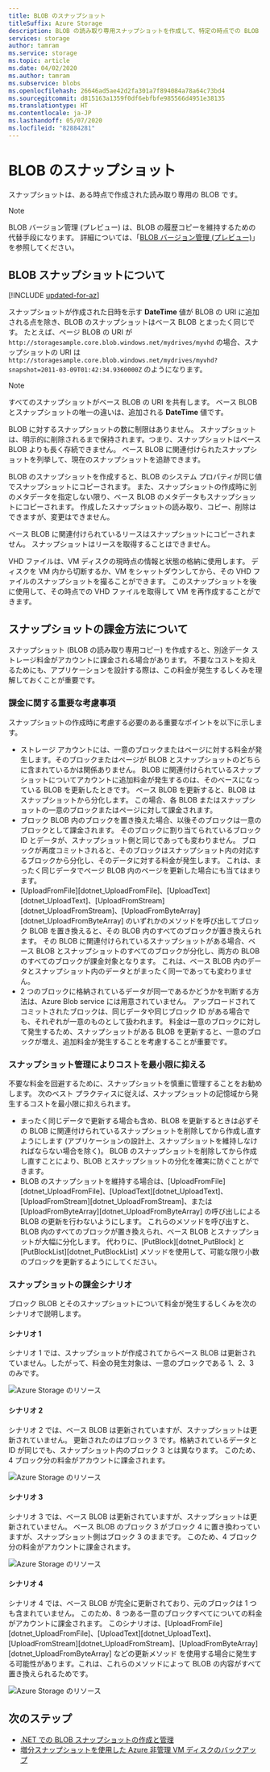 ```yaml
---
title: BLOB のスナップショット
titleSuffix: Azure Storage
description: BLOB の読み取り専用スナップショットを作成して、特定の時点での BLOB データをバックアップする方法について説明します。
services: storage
author: tamram
ms.service: storage
ms.topic: article
ms.date: 04/02/2020
ms.author: tamram
ms.subservice: blobs
ms.openlocfilehash: 26646ad5ae42d2fa301a7f894084a78a64c73bd4
ms.sourcegitcommit: d815163a1359f0df6ebfbfe985566d4951e38135
ms.translationtype: HT
ms.contentlocale: ja-JP
ms.lasthandoff: 05/07/2020
ms.locfileid: "82884281"
---
```

# <a name="blob-snapshots"></a>BLOB のスナップショット

スナップショットは、ある時点で作成された読み取り専用の BLOB です。

> [!NOTE]
> BLOB バージョン管理 (プレビュー) は、BLOB の履歴コピーを維持するための代替手段になります。 詳細については、「[BLOB バージョン管理 (プレビュー)](versioning-overview.md)」を参照してください。

## <a name="about-blob-snapshots"></a>BLOB スナップショットについて

[!INCLUDE [updated-for-az](../../../includes/storage-data-lake-gen2-support.md)]

スナップショットが作成された日時を示す **DateTime** 値が BLOB の URI に追加される点を除き、BLOB のスナップショットはベース BLOB とまったく同じです。 たとえば、ページ BLOB の URI が `http://storagesample.core.blob.windows.net/mydrives/myvhd` の場合、スナップショットの URI は `http://storagesample.core.blob.windows.net/mydrives/myvhd?snapshot=2011-03-09T01:42:34.9360000Z` のようになります。

> [!NOTE]
> すべてのスナップショットがベース BLOB の URI を共有します。 ベース BLOB とスナップショットの唯一の違いは、追加される **DateTime** 値です。
>

BLOB に対するスナップショットの数に制限はありません。 スナップショットは、明示的に削除されるまで保持されます。つまり、スナップショットはベース BLOB よりも長く存続できません。 ベース BLOB に関連付けられたスナップショットを列挙して、現在のスナップショットを追跡できます。

BLOB のスナップショットを作成すると、BLOB のシステム プロパティが同じ値でスナップショットにコピーされます。 また、スナップショットの作成時に別のメタデータを指定しない限り、ベース BLOB のメタデータもスナップショットにコピーされます。 作成したスナップショットの読み取り、コピー、削除はできますが、変更はできません。

ベース BLOB に関連付けられているリースはスナップショットにコピーされません。 スナップショットはリースを取得することはできません。

VHD ファイルは、VM ディスクの現時点の情報と状態の格納に使用します。 ディスクを VM 内から切断するか、VM をシャットダウンしてから、その VHD ファイルのスナップショットを撮ることができます。 このスナップショットを後に使用して、その時点での VHD ファイルを取得して VM を再作成することができます。

## <a name="understand-how-snapshots-accrue-charges"></a>スナップショットの課金方法について

スナップショット (BLOB の読み取り専用コピー) を作成すると、別途データ ストレージ料金がアカウントに課金される場合があります。 不要なコストを抑えるためにも、アプリケーションを設計する際は、この料金が発生するしくみを理解しておくことが重要です。

### <a name="important-billing-considerations"></a>課金に関する重要な考慮事項

スナップショットの作成時に考慮する必要のある重要なポイントを以下に示します。

- ストレージ アカウントには、一意のブロックまたはページに対する料金が発生します。そのブロックまたはページが BLOB とスナップショットのどちらに含まれているかは関係ありません。 BLOB に関連付けられているスナップショットについてアカウントに追加料金が発生するのは、そのベースになっている BLOB を更新したときです。 ベース BLOB を更新すると、BLOB はスナップショットから分化します。 この場合、各 BLOB またはスナップショットの一意のブロックまたはページに対して課金されます。
- ブロック BLOB 内のブロックを置き換えた場合、以後そのブロックは一意のブロックとして課金されます。 そのブロックに割り当てられているブロック ID とデータが、スナップショット側と同じであっても変わりません。 ブロックが再度コミットされると、そのブロックはスナップショット内の対応するブロックから分化し、そのデータに対する料金が発生します。 これは、まったく同じデータでページ BLOB 内のページを更新した場合にも当てはまります。
- [UploadFromFile][dotnet_UploadFromFile]、[UploadText][dotnet_UploadText]、[UploadFromStream][dotnet_UploadFromStream]、[UploadFromByteArray][dotnet_UploadFromByteArray] のいずれかのメソッドを呼び出してブロック BLOB を置き換えると、その BLOB 内のすべてのブロックが置き換えられます。 その BLOB に関連付けられているスナップショットがある場合、ベース BLOB とスナップショットのすべてのブロックが分化し、両方の BLOB のすべてのブロックが課金対象となります。 これは、ベース BLOB 内のデータとスナップショット内のデータとがまったく同一であっても変わりません。
- 2 つのブロックに格納されているデータが同一であるかどうかを判断する方法は、Azure Blob service には用意されていません。 アップロードされてコミットされたブロックは、同じデータや同じブロック ID がある場合でも、それぞれが一意のものとして扱われます。 料金は一意のブロックに対して発生するため、スナップショットがある BLOB を更新すると、一意のブロックが増え、追加料金が発生することを考慮することが重要です。

### <a name="minimize-cost-with-snapshot-management"></a>スナップショット管理によりコストを最小限に抑える

不要な料金を回避するために、スナップショットを慎重に管理することをお勧めします。 次のベスト プラクティスに従えば、スナップショットの記憶域から発生するコストを最小限に抑えられます。

- まったく同じデータで更新する場合も含め、BLOB を更新するときは必ずその BLOB に関連付けられているスナップショットを削除してから作成し直すようにします (アプリケーションの設計上、スナップショットを維持しなければならない場合を除く)。 BLOB のスナップショットを削除してから作成し直すことにより、BLOB とスナップショットの分化を確実に防ぐことができます。
- BLOB のスナップショットを維持する場合は、[UploadFromFile][dotnet_UploadFromFile]、[UploadText][dotnet_UploadText]、[UploadFromStream][dotnet_UploadFromStream]、または [UploadFromByteArray][dotnet_UploadFromByteArray] の呼び出しによる BLOB の更新を行わないようにします。 これらのメソッドを呼び出すと、BLOB 内のすべてのブロックが置き換えられ、ベース BLOB とスナップショットが大幅に分化します。 代わりに、[PutBlock][dotnet_PutBlock] と [PutBlockList][dotnet_PutBlockList] メソッドを使用して、可能な限り小数のブロックを更新するようにしてください。

### <a name="snapshot-billing-scenarios"></a>スナップショットの課金シナリオ

ブロック BLOB とそのスナップショットについて料金が発生するしくみを次のシナリオで説明します。

#### <a name="scenario-1"></a>シナリオ 1

シナリオ 1 では、スナップショットが作成されてからベース BLOB は更新されていません。したがって、料金の発生対象は、一意のブロックである 1、2、3 のみです。

![Azure Storage のリソース](./media/snapshots-overview/storage-blob-snapshots-billing-scenario-1.png)

#### <a name="scenario-2"></a>シナリオ 2

シナリオ 2 では、ベース BLOB は更新されていますが、スナップショットは更新されていません。 更新されたのはブロック 3 です。格納されているデータと ID が同じでも、スナップショット内のブロック 3 とは異なります。 このため、4 ブロック分の料金がアカウントに課金されます。

![Azure Storage のリソース](./media/snapshots-overview/storage-blob-snapshots-billing-scenario-2.png)

#### <a name="scenario-3"></a>シナリオ 3

シナリオ 3 では、ベース BLOB は更新されていますが、スナップショットは更新されていません。 ベース BLOB のブロック 3 がブロック 4 に置き換わっていますが、スナップショット側はブロック 3 のままです。 このため、4 ブロック分の料金がアカウントに課金されます。

![Azure Storage のリソース](./media/snapshots-overview/storage-blob-snapshots-billing-scenario-3.png)

#### <a name="scenario-4"></a>シナリオ 4

シナリオ 4 では、ベース BLOB が完全に更新されており、元のブロックは 1 つも含まれていません。 このため、8 つある一意のブロックすべてについての料金がアカウントに課金されます。 このシナリオは、[UploadFromFile][dotnet_UploadFromFile]、[UploadText][dotnet_UploadText]、[UploadFromStream][dotnet_UploadFromStream]、[UploadFromByteArray][dotnet_UploadFromByteArray] などの更新メソッド を使用する場合に発生する可能性があります。これは、これらのメソッドによって BLOB の内容がすべて置き換えられるためです。

![Azure Storage のリソース](./media/snapshots-overview/storage-blob-snapshots-billing-scenario-4.png)

## <a name="next-steps"></a>次のステップ

- [.NET での BLOB スナップショットの作成と管理](snapshots-manage-dotnet.md)
- [増分スナップショットを使用した Azure 非管理 VM ディスクのバックアップ](../../virtual-machines/windows/incremental-snapshots.md)
